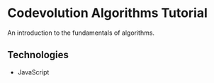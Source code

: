 # Codevolution Algorithms Tutorial

An introduction to the fundamentals of algorithms.

## Technologies

-   JavaScript
